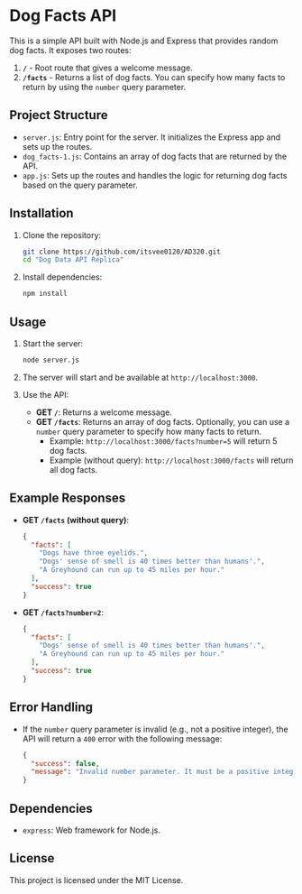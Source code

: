 # Dog Facts API

This is a simple API built with Node.js and Express that provides random dog facts. It exposes two routes:

1. **`/`** - Root route that gives a welcome message.
2. **`/facts`** - Returns a list of dog facts. You can specify how many facts to return by using the `number` query parameter.

## Project Structure

- `server.js`: Entry point for the server. It initializes the Express app and sets up the routes.
- `dog_facts-1.js`: Contains an array of dog facts that are returned by the API.
- `app.js`: Sets up the routes and handles the logic for returning dog facts based on the query parameter.

## Installation

1. Clone the repository:

   ```bash
   git clone https://github.com/itsvee0120/AD320.git
   cd "Dog Data API Replica"
   ```

2. Install dependencies:
   ```bash
   npm install
   ```

## Usage

1. Start the server:

   ```bash
   node server.js
   ```

2. The server will start and be available at `http://localhost:3000`.

3. Use the API:
   - **GET `/`**: Returns a welcome message.
   - **GET `/facts`**: Returns an array of dog facts. Optionally, you can use a `number` query parameter to specify how many facts to return.
     - Example: `http://localhost:3000/facts?number=5` will return 5 dog facts.
     - Example (without query): `http://localhost:3000/facts` will return all dog facts.

## Example Responses

- **GET `/facts` (without query)**:

  ```json
  {
    "facts": [
      "Dogs have three eyelids.",
      "Dogs' sense of smell is 40 times better than humans'.",
      "A Greyhound can run up to 45 miles per hour."
    ],
    "success": true
  }
  ```

- **GET `/facts?number=2`**:
  ```json
  {
    "facts": [
      "Dogs' sense of smell is 40 times better than humans'.",
      "A Greyhound can run up to 45 miles per hour."
    ],
    "success": true
  }
  ```

## Error Handling

- If the `number` query parameter is invalid (e.g., not a positive integer), the API will return a `400` error with the following message:
  ```json
  {
    "success": false,
    "message": "Invalid number parameter. It must be a positive integer."
  }
  ```

## Dependencies

- `express`: Web framework for Node.js.

## License

This project is licensed under the MIT License.
